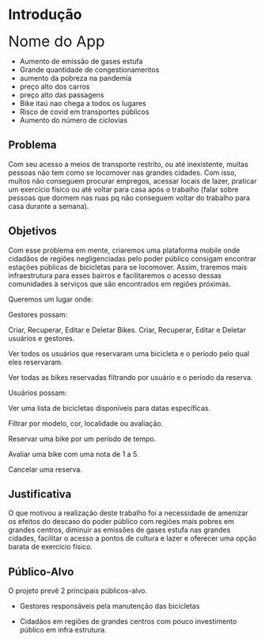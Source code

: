 # Introdução

<span style='font-size: 30px'>Nome do App</span>

<!-- Esse é o [número de brasileiros que se encontram em situação de insegurança alimentar em 2021](https://www1.folha.uol.com.br/equilibrioesaude/2021/04/mais-de-125-milhoes-de-brasileiros-sofreram-inseguranca-alimentar-na-pandemia-revela-estudo.shtml). Recentemente, a inflação fez com que o salário mínimo se equiparasse ao valor da [cesta básica](https://exame.com/economia/valor-da-cesta-basica-quase-empata-com-salario-minimo/amp/?__twitter_impression=true). Mais da metade do país não sabe quantas refeições conseguirá fazer em um dia, pois não conseguem se alimentar e cumprir com as outras despesas. Quase [30% da população se encontra na pobreza e quase 10% na extrema pobreza](https://www.correiobraziliense.com.br/economia/2021/06/4929384-apesar-do-crescimento-do-pib-dados-mostram-que-brasil-nunca-foi-tao-desigual.html). A situação é ainda mais assustadora quando nos deparamos com uma taxa de desocupação recorde, de 14,7% da população ativa, segundo o IBGE. Mais de 14 milhões de brasileiros são privados de emprego e com isso de renda. -->

<!-- A pandemia já seria um grande desafio por si só, mas devido a um governo [negacionista](https://istoe.com.br/governo-bolsonaro-omisso-incapaz-mentiroso-negacionista-e-homicida/), que se [esforçou ativamente](https://www.correiobraziliense.com.br/politica/2021/05/4922949-bolsonaro-cumpriu-um-papel-de-disseminar-o-virus-diz-humberto-costa.html) para prolongar e espalhar o vírus, [ignorando as vidas perdidas](https://congressoemfoco.uol.com.br/governo/bolsonaro-ignora-mortes-por-covid-e-posa-para-foto-com-placa-cpf-cancelado/), na esperança de uma imunidade de rebanho [sem base nenhuma na ciência](https://brasil.elpais.com/ciencia/2020-10-15/a-imunidade-de-rebanho-e-uma-perigosa-falacia-sem-respaldo-cientifico.html), estamos em uma situação de extremo sofrimento das camadas mais vulneráveis.  -->

- Aumento de emissão de gases estufa
- Grande quantidade de congestionamentos
- aumento da pobreza na pandemia
- preço alto dos carros
- preço alto das passagens
- Bike itaú nao chega a todos os lugares
- Risco de covid em transportes públicos
- Aumento do número de ciclovias
## Problema

Com seu acesso a meios de transporte restrito, ou até inexistente, muitas pessoas não tem como se locomover nas grandes cidades. Com isso, muitos não conseguem procurar empregos, acessar locais de lazer, praticar um exercício físico ou até voltar para casa após o trabalho (falar sobre pessoas que dormem nas ruas pq não conseguem voltar do trabalho para casa durante a semana). 

## Objetivos

Com esse problema em mente, criaremos uma plataforma mobile onde cidadãos de regiões negligenciadas pelo poder público consigam encontrar estações públicas de bicicletas para se locomover. Assim, traremos mais infraestrutura para esses bairros e facilitaremos o acesso dessas comunidades à serviços que são encontrados em regiões próximas. 

Queremos um lugar onde:

Gestores possam:

Criar, Recuperar, Editar e Deletar Bikes.
Criar, Recuperar, Editar e Deletar usuários e gestores.

Ver todos os usuários que reservaram uma bicicleta e o período pelo qual eles reservaram.

Ver todas as bikes reservadas filtrando por usuário e o período da reserva. 

Usuários possam: 

Ver uma lista de bicicletas disponíveis para datas específicas.

Filtrar por modelo, cor, localidade ou avaliação.

Reservar uma bike por um período de tempo. 

Avaliar uma bike com uma nota de 1 a 5.

Cancelar uma reserva. 

## Justificativa

O que motivou a realização deste trabalho foi a necessidade de amenizar os efeitos do descaso do poder público com regiões mais pobres em grandes centros, diminuir as emissões de gases estufa nas grandes cidades, facilitar o acesso a pontos de cultura e lazer e oferecer uma opção barata de exercício físico.  

## Público-Alvo

O projeto prevê 2 principais públicos-alvo.

- Gestores responsáveis pela manutenção das bicicletas

- Cidadãos em regiões de grandes centros com pouco investimento público em infra estrutura.
